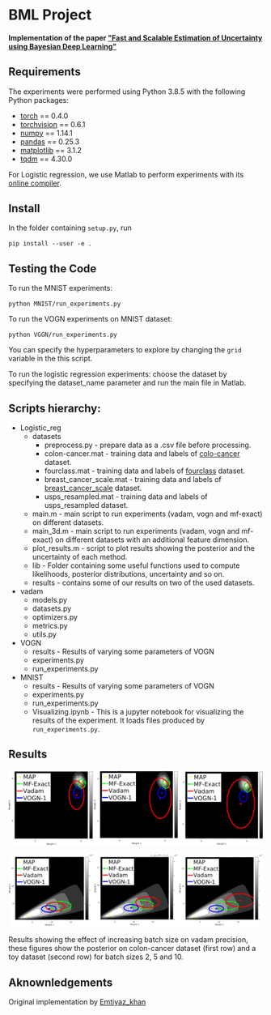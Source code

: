 # BML Project
#### Implementation of the paper ["Fast and Scalable Estimation of Uncertainty using Bayesian Deep Learning"](https://arxiv.org/abs/1806.04854)

## Requirements
The experiments were performed using Python 3.8.5 with the following Python packages:
* [torch](https://pytorch.org/) == 0.4.0
* [torchvision](https://pypi.org/project/torchvision/0.1.8/) == 0.6.1
* [numpy](http://www.numpy.org/) == 1.14.1
* [pandas](https://pandas.pydata.org/) == 0.25.3
* [matplotlib](https://matplotlib.org/) == 3.1.2
* [tqdm](https://tqdm.github.io/) == 4.30.0

For Logistic regression, we use Matlab to perform experiments with its [online compiler](https://matlab.mathworks.com/).

## Install

In the folder containing `setup.py`, run
```
pip install --user -e .
```
## Testing the Code
To run the MNIST experiments:
```
python MNIST/run_experiments.py
```
To run the VOGN experiments on MNIST dataset:
```
python VGGN/run_experiments.py
```
You can specify the hyperparameters to explore by changing the `grid` variable in the this script.

To run the logistic regression experiments: choose the dataset by specifying the dataset_name parameter and run the main file in Matlab.

## Scripts hierarchy:

- Logistic_reg <br />
  - datasets <br />
    - preprocess.py - prepare data as a .csv file before processing. <br />
    - colon-cancer.mat - training data and labels of [colo-cancer](https://www.csie.ntu.edu.tw/~cjlin/libsvmtools/datasets/binary/colon-cancer.bz2) dataset. <br />
    - fourclass.mat - training data and labels of [fourclass](https://www.csie.ntu.edu.tw/~cjlin/libsvmtools/datasets/binary/fourclass) dataset. <br />
    - breast_cancer_scale.mat - training data and labels of [breast_cancer_scale](https://www.csie.ntu.edu.tw/~cjlin/libsvmtools/datasets/binary/breast-cancer_scale) dataset. <br />
    - usps_resampled.mat - training data and labels of usps_resampled dataset. <br />
  - main.m - main script to run experiments (vadam, vogn and mf-exact) on different datasets. <br />
  - main_3d.m - main script to run experiments (vadam, vogn and mf-exact) on different datasets with an additional feature dimension. <br />
  - plot_results.m - script to plot results showing the posterior and the uncertainty of each method. <br />
  - lib - Folder containing some useful functions used to compute likelihoods, posterior distributions, uncertainty and so on. <br />
  - results - contains some of our results on two of the used datasets. <br />
- vadam <br />
  - models.py <br />
  - datasets.py <br />
  - optimizers.py <br />
  - metrics.py <br />
  - utils.py <br />
- VOGN <br />
  - results - Results of varying some parameters of VOGN <br />
  - experiments.py <br />
  - run_experiments.py <br />
- MNIST <br />
  - results - Results of varying some parameters of VOGN <br />
  - experiments.py <br />
  - run_experiments.py <br />
  - Visualizing.ipynb - This is a jupyter notebook for visualizing the results of the experiment. It loads files produced by `run_experiments.py`. <br />

## Results
<p float="center">
  <img src="Logistic_reg/results/colon-cancer.png" width="885"/>
</p>

<p float="center">
  <img src="Logistic_reg/results/simple_dataset.png" width="900"/>
</p>

Results showing the effect of increasing batch size on vadam precision, these figures show the posterior on colon-cancer dataset (first row) and a toy dataset (second row) for batch sizes 2, 5 and 10.

## Aknownledgements
Original implementation by [Emtiyaz_khan](github.com/emtiyaz/vadam)

